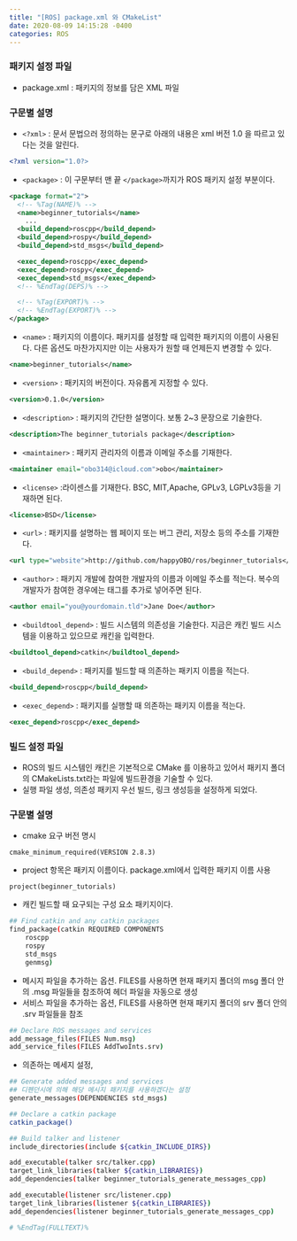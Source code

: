 ```yaml
---
title: "[ROS] package.xml 와 CMakeList"
date: 2020-08-09 14:15:28 -0400
categories: ROS
---
```


### 패키지 설정 파일
- package.xml : 패키지의 정보를 담은 XML 파일

### 구문별 설명

- ``<?xml>`` : 문서 문법으러 정의하는 문구로 아래의 내용은 xml 버전 1.0 을 따르고 있다는 것을 알린다.

```xml
<?xml version="1.0?>
```

- ``<package>`` : 이 구문부터 맨 끝 ``</package>``까지가 ROS 패키지 설정 부분이다.

```xml
<package format="2">
  <!-- %Tag(NAME)% -->
  <name>beginner_tutorials</name>
    ...
  <build_depend>roscpp</build_depend>
  <build_depend>rospy</build_depend>
  <build_depend>std_msgs</build_depend>

  <exec_depend>roscpp</exec_depend>
  <exec_depend>rospy</exec_depend>
  <exec_depend>std_msgs</exec_depend>
  <!-- %EndTag(DEPS)% -->

  <!-- %Tag(EXPORT)% -->
  <!-- %EndTag(EXPORT)% -->
</package>
```

- ``<name>`` : 패키지의 이름이다. 패키지를 설정할 때 입력한 패키지의 이름이 사용된다. 다른 옵션도 마찬가지지만 이는 사용자가 원할 때 언제든지 변경할 수 있다.

```xml
<name>beginner_tutorials</name>
```

- ``<version>`` : 패키지의 버전이다. 자유롭게 지정할 수 있다.

```xml
<version>0.1.0</version>
```

- ``<description>`` : 패키지의 간단한 설명이다. 보통 2~3 문장으로 기술한다.

```xml
<description>The beginner_tutorials package</description>
```

- ``<maintainer>`` : 패키지 관리자의 이름과 이메일 주소를 기재한다.

```xml
<maintainer email="obo314@icloud.com">obo</maintainer>
```

- ``<license>`` :라이센스를 기재한다. BSC, MIT,Apache, GPLv3, LGPLv3등을 기재하면 된다.

```xml
<license>BSD</license>
```

- ``<url>`` : 패키지를 설명하는 웹 페이지 또는 버그 관리, 저장소 등의 주소를 기재한다.

```xml
<url type="website">http://github.com/happyOBO/ros/beginner_tutorials</url>
```

- ``<author>`` : 패키지 개발에 참여한 개발자의 이름과 이메일 주소를 적는다. 복수의 개발자가 참여한 경우에는 태그를 추가로 넣어주면 된다.

```xml
<author email="you@yourdomain.tld">Jane Doe</author>
```

- ``<buildtool_depend>`` : 빌드 시스템의 의존성을 기술한다. 지금은 캐킨 빌드 시스템을 이용하고 있으므로 캐킨을 입력한다.

```xml
<buildtool_depend>catkin</buildtool_depend>
```

- ``<build_depend>`` : 패키지를 빌드할 때 의존하는 패키지 이름을 적는다.

```xml
<build_depend>roscpp</build_depend>
```

- ``<exec_depend>`` : 패키지를 실행할 때 의존하는 패키지 이름을 적는다.

```xml
<exec_depend>roscpp</exec_depend>
```

### 빌드 설정 파일
- ROS의 빌드 시스템인 캐킨은 기본적으로 CMake 를 이용하고 있어서 패키지 폴더의 CMakeLists.txt라는 파일에 빌드환경을 기술할 수 있다.
- 실행 파일 생성, 의존성 패키지 우선 빌드, 링크 생성등을 설정하게 되었다.

### 구문별 설명
- cmake 요구 버전 명시

```
cmake_minimum_required(VERSION 2.8.3)
```

- project 항목은 패키지 이름이다. package.xml에서 입력한 패키지 이름 사용

```
project(beginner_tutorials)
```

- 캐킨 빌드할 때 요구되는 구성 요소 패키지이다.

```bash
## Find catkin and any catkin packages
find_package(catkin REQUIRED COMPONENTS
    roscpp 
    rospy 
    std_msgs 
    genmsg)
```

- 메시지 파일을 추가하는 옵션. FILES를 사용하면 현재 패키지 폴더의 msg 폴더 안의 .msg 파일들을 참조하여 헤더 파일을 자동으로 생성
- 서비스 파일을 추가하는 옵션, FILES를 사용하면 현재 패키지 폴더의 srv 폴더 안의 .srv 파일들을 참조

```bash
## Declare ROS messages and services
add_message_files(FILES Num.msg)
add_service_files(FILES AddTwoInts.srv)
```

- 의존하는 메세지 설정,

```bash
## Generate added messages and services
## 디펜던시에 의해 해당 메시지 패키지를 사용하겠다는 설정
generate_messages(DEPENDENCIES std_msgs)
```

```bash
## Declare a catkin package
catkin_package()
```

```bash
## Build talker and listener
include_directories(include ${catkin_INCLUDE_DIRS})

add_executable(talker src/talker.cpp)
target_link_libraries(talker ${catkin_LIBRARIES})
add_dependencies(talker beginner_tutorials_generate_messages_cpp)

add_executable(listener src/listener.cpp)
target_link_libraries(listener ${catkin_LIBRARIES})
add_dependencies(listener beginner_tutorials_generate_messages_cpp)

# %EndTag(FULLTEXT)%
```